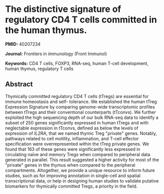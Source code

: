 # The distinctive signature of regulatory CD4 T cells committed in the human thymus.

**PMID:** 40207234

**Journal:** Frontiers in immunology (Front Immunol)

**Keywords:** CD4 T cells, FOXP3, RNA-seq, human T-cell development, human thymus, regulatory T cells

## Abstract

Thymically committed regulatory CD4 T cells (tTregs) are essential for immune homeostasis and self-
tolerance. We established the human tTreg Expression Signature by comparing genome-wide
transcriptomic profiles between tTregs and their conventional counterparts (tTconvs). We further
exploited the high sequencing depth of our bulk RNA-seq data to identify a subset of 250 genes
significantly expressed in human tTregs and with neglectable expression in tTconvs, defined as below
the levels of expression of <i>IL2RA</i>, that we named thymic Treg "private" genes. Notably,
pathways related to cell motility, inflammation, and T-cell effector specification were
overrepresented within the tTreg private genes. We found that 163 of these genes were significantly
less expressed in circulating naïve and memory Tregs when compared to peripheral data generated in
parallel. This result suggested a higher activity for most of the "private" genes in the thymus when
compared to the peripheral compartments. Altogether, we provide a unique resource to inform future
studies, such as for improving annotation in single-cell and spatial transcriptional data, or help
in designing human studies to validate putative biomarkers for thymically committed Tregs, a
priority in the field.
